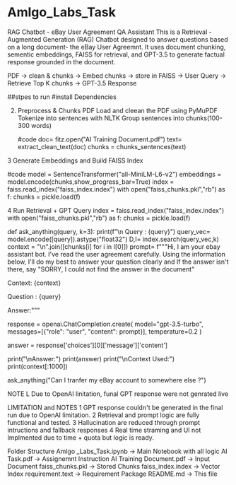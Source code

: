 # Amlgo_Labs_Task

RAG Chatbot - eBay User Agreement QA Assistant
This is a Retrieval - Augmented Generation (RAG) Chatbot designed to answer questions based on a long document- the eBay User Agreemnt. It uses document chunking, sementic embeddings, FAISS for retrieval, and GPT-3.5  to generate factual response grounded in the document.

PDF -> clean & chunks -> Embed chunks -> store in FAISS -> User Query -> Retrieve Top K chunks -> GPT-3.5 Response

##stpes to run
#install Dependencies

2. Preprocess & Chunks PDF
   Load and cleean the PDF using PyMuPDF
   Tokenize into sentences with NLTK
   Group  sentences into chunks(100-300 words)

   #code
   doc= fitz.open("AI Training Document.pdf")
   text= extract_clean_text(doc)
   chunks = chunks_sentences(text)

3 Generate Embeddings and Build FAISS Index

#code
model = SentenceTransformer("all-MiniLM-L6-v2")
embeddings = model.encode(chunks,show_progress_bar=True)
index = faiss.read_index("faiss_index.index")
with open("faiss_chunks.pkl","rb") as f:
  chunks = pickle.load(f)


4 Run Retrieval + GPT Query
index = faiss.read_index("faiss_index.index")
with open("faiss_chunks.pkl","rb") as f:
  chunks = pickle.load(f)


  def ask_anything(query, k=3):
  print(f"\n Query : {query}")
  query_vec= model.encode([query]).astype("float32")
  D,I= index.search(query_vec,k)
  context = "\n".join([chunks[i] for i in I[0]])
  prompt= f"""Hi, I am your ebay assistant bot. I've read the user agreement carefully.
Using the information below, I'll do my best to answer your question clearly and If the answer isn't there,
say "SORRY, I could not find the answer in the document"

Context:
{context}

Question :
{query}

Answer:"""

  response = openai.ChatCompletion.create(
      model="gpt-3.5-turbo",
      messages=[{"role": "user", "content": prompt}],
      temperature=0.2
  )

  answer = response['choices'][0]['message']['content']

  print("\nAnswer:")
  print(answer)
  print("\nContext Used:")
  print(context[:1000])


ask_anything("Can I tranfer my eBay account to somewhere else ?")


NOTE L Due to OpenAI linitation, funal GPT response were not genrated live


LIMITATION and NOTES
1 GPT response couldn't be generated in the final run due to OpenAI limitation.
2 Retrieval and prompt logic are fully functional and tested.
3 Hallucination are reduced through prompt intructions and fallback responses
4 Real time straming and UI not Implmented due to time + quota but logic is ready.


Folder Structure
Amlgo _Labs_Task.ipynb     -> Main Notebook with all logic
AI Task.pdf                -> Assignemnt Instruction
AI Training Document.pdf   -> Input Document
faiss_chunks.pkl           -> Stored Chunks
faiss_index.index           -> Vector Index
requirement.text            -> Requirement Package
README.md                  ->  This file
